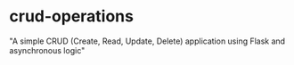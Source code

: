 # crud-operations
"A simple CRUD (Create, Read, Update, Delete) application using Flask and asynchronous logic"
